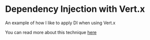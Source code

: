 # Dependency Injection with Vert.x

An example of how I like to apply DI when using Vert.x

You can read more about this technique [here](https://www.zsiegel.com/2019/07/03/depedency-injection-with-vertx)
